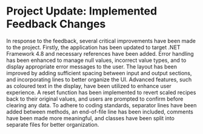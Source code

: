 # Project Update: Implemented Feedback Changes

In response to the feedback, several critical improvements have been made to the project. Firstly, the application has been updated to target .NET Framework 4.8 and necessary references have been added. Error handling has been enhanced to manage null values, incorrect value types, and to display appropriate error messages to the user. The layout has been improved by adding sufficient spacing between input and output sections, and incorporating lines to better organize the UI. Advanced features, such as coloured text in the display, have been utilized to enhance user experience. A reset function has been implemented to revert scaled recipes back to their original values, and users are prompted to confirm before clearing any data. To adhere to coding standards, separator lines have been added between methods, an end-of-file line has been included, comments have been made more meaningful, and classes have been split into separate files for better organization.
